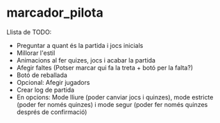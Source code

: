# marcador_pilota

Llista de TODO:

- Preguntar a quant és la partida i jocs inicials
- Millorar l'estil
- Animacions al fer quizes, jocs i acabar la partida
- Afegir faltes (Potser marcar qui fa la treta + botó per la falta?)
- Botó de reballada
- Opcional: Afegir jugadors
- Crear log de partida
- En opcions: Mode lliure (poder canviar jocs i quinzes), mode estricte (poder fer només quinzes) i mode segur (poder fer només quinzes després de confirmació)
